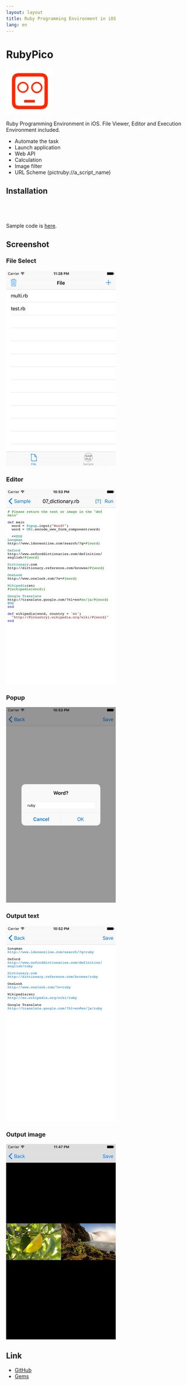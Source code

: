 ```yaml
---
layout: layout
title: Ruby Programming Environment in iOS
lang: en
---
```

# RubyPico

![pictruby-icon](/images/pictruby-icon.png)

Ruby Programming Environment in iOS. File Viewer, Editor and Execution Environment included.

- Automate the task
- Launch application
- Web API
- Calculation
- Image filter
- URL Scheme (pictruby://a_script_name)

## Installation

<a href="https://geo.itunes.apple.com/us/app/pictruby/id1042498865?mt=8" style="display:inline-block;overflow:hidden;background:url(http://linkmaker.itunes.apple.com/images/badges/en-us/badge_appstore-lrg.svg) no-repeat;width:165px;height:40px;"></a>

Sample code is [here](https://github.com/ongaeshi/RubyPicoGems).

## Screenshot

### File Select
![pictruby-01](/images/pictruby-ss-01.jpg)

### Editor
![pictruby-02](/images/pictruby-ss-02.jpg)

### Popup
![pictruby-03](/images/pictruby-ss-03.jpg)

### Output text
![pictruby-04](/images/pictruby-ss-04.jpg)

### Output image
![pictruby-05](/images/pictruby-ss-05.jpg)

## Link

- [GitHub](https://github.com/ongaeshi/RubyPico)
- [Gems](https://github.com/ongaeshi/RubyPicoGems)

